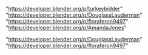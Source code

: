 "https://developer.blender.org/p/turkeybidder"
"https://developer.blender.org/p/DouglassLauderman"
"https://developer.blender.org/p/floraferon9497"
"https://developer.blender.org/p/AmandaJones"
 
"https://developer.blender.org/p/DouglassLauderman"
"https://developer.blender.org/p/floraferon9497"
 
